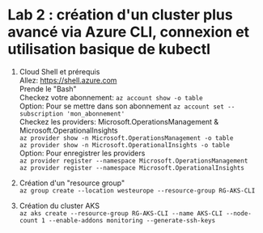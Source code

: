 # Lab 2 : création d'un cluster plus avancé via Azure CLI, connexion et utilisation basique de kubectl
1. Cloud Shell et prérequis<br>
Allez: https://shell.azure.com<br>
Prende le "Bash"<br>
Checkez votre abonnement: `az account show -o table`<br>
Option: Pour se mettre dans son abonnement `az account set --subscription 'mon_abonnement'`<br>
Checkez les providers: Microsoft.OperationsManagement & Microsoft.OperationalInsights<br>
`az provider show -n Microsoft.OperationsManagement -o table`<br>
`az provider show -n Microsoft.OperationalInsights -o table`<br>
Option: Pour enregistrer les providers<br>
`az provider register --namespace Microsoft.OperationsManagement`<br>
`az provider register --namespace Microsoft.OperationalInsights`<br>

2. Création d'un "resource group"<br>
`az group create --location westeurope --resource-group RG-AKS-CLI`
3. Création du cluster AKS<br>
`az aks create --resource-group RG-AKS-CLI --name AKS-CLI --node-count 1 --enable-addons monitoring --generate-ssh-keys`